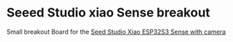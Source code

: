 # Seeed Studio xiao Sense breakout

Small breakout Board for the [Seed Studio Xiao ESP32S3 Sense with camera](https://www.mouser.de/ProductDetail/713-113991115)
